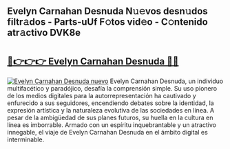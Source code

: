 ## Evelyn Carnahan Desnuda N𝚞𝚎vos desn𝚞dos filtr𝚊dos - Parts-uUf F𝚘tos vid𝚎o - C𝚘ntenido atr𝚊ctivo DVK8e

# <h2><a href="http://mb6qo5.tromn.icu/?c=Evelyn+Carnahan+Desnuda">🔗👉👉👉 Evelyn Carnahan Desnuda 🔗🔗</a></h2>

[![Evelyn Carnahan Desnuda nuevo](https://i.imgur.com/pEAQMta.gif)](http://mb6qo5.tromn.icu/?c=Evelyn+Carnahan+Desnuda)
Evelyn Carnahan Desnuda, un individuo multifacético y paradójico, desafía la comprensión simple. Su uso pionero de los medios digitales para la autorrepresentación ha cautivado y enfurecido a sus seguidores, encendiendo debates sobre la identidad, la expresión artística y la naturaleza evolutiva de las sociedades en línea. A pesar de la ambigüedad de sus planes futuros, su huella en la cultura en línea es imborrable. Armado con un espíritu inquebrantable y un atractivo innegable, el viaje de Evelyn Carnahan Desnuda en el ámbito digital es interminable.
